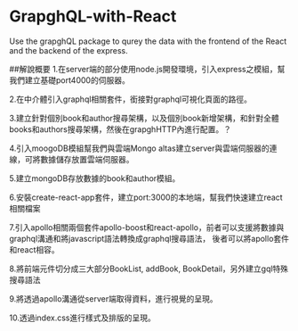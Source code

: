 # GrapghQL-with-React
Use the grapghQL package to qurey the data with the frontend of the React and the backend of the express.

##解說概要
1.在server端的部分使用node.js開發環境，引入express之模組，幫我們建立基礎port4000的伺服器。

2.在中介體引入graphql相關套件，銜接對graphql可視化頁面的路徑。

3.建立針對個別book和author搜尋架構，以及個別book新增架構，和針對全體books和authors搜尋架構，然後在grapghHTTP內進行配置。？

4.引入moogoDB模組幫我們與雲端Mongo altas建立server與雲端伺服器的連線，可將數據儲存放置雲端伺服器。

5.建立mongoDB存放數據的book和author模組。

6.安裝create-react-app套件，建立port:3000的本地端，幫我們快速建立react相關檔案

7.引入apollo相關兩個套件apollo-boost和react-apollo，前者可以支援將數據與graphql溝通和將javascript語法轉換成graphql搜尋語法，
後者可以將apollo套件和react相容。

8.將前端元件切分成三大部分BookList, addBook, BookDetail，另外建立gql特殊搜尋語法

9.將透過apollo溝通從server端取得資料，進行視覺的呈現。

10.透過index.css進行樣式及排版的呈現。

